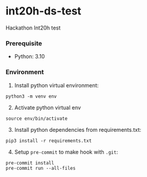 # int20h-ds-test
Hackathon Int20h test

### Prerequisite 

- Python: 3.10

### Environment

1. Install python virtual environment:

```shell
python3 -m venv env 
```

2. Activate python virtual env

```shell
source env/bin/activate
```

3. Install python dependencies from requirements.txt:

```shell
pip3 install -r requirements.txt
```

4. Setup `pre-commit` to make hook with `.git`:

```shell
pre-commit install
pre-commit run --all-files
```
